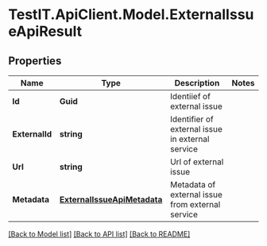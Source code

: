 # TestIT.ApiClient.Model.ExternalIssueApiResult

## Properties

Name | Type | Description | Notes
------------ | ------------- | ------------- | -------------
**Id** | **Guid** | Identiief of external issue | 
**ExternalId** | **string** | Identifier of external issue in external service | 
**Url** | **string** | Url of external issue | 
**Metadata** | [**ExternalIssueApiMetadata**](ExternalIssueApiMetadata.md) | Metadata of external issue from external service | 

[[Back to Model list]](../README.md#documentation-for-models) [[Back to API list]](../README.md#documentation-for-api-endpoints) [[Back to README]](../README.md)

